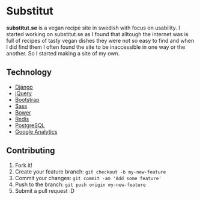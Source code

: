 # Substitut

**substitut.se** is a vegan recipe site in swedish with focus on usability. I started
working on substitut.se as I found that alltough the internet was is full of recipes 
of tasty vegan dishes they were not so easy to find and when I did find them I often 
found the site to be inaccessible in one way or the another. So I started making a 
site of my own.

## Technology

* [Django](https://www.djangoproject.com/)
* [jQuery](https://jquery.com/)
* [Bootstrap](http://getbootstrap.com/)
* [Sass](http://sass-lang.com/)
* [Bower](http://bower.io/)
* [Redis](http://redis.io/)
* [PostgreSQL](http://www.postgresql.org/)
* [Google Analytics](https://www.google.com/analytics/)

## Contributing

1. Fork it!
2. Create your feature branch: `git checkout -b my-new-feature`
3. Commit your changes: `git commit -am 'Add some feature'`
4. Push to the branch: `git push origin my-new-feature`
5. Submit a pull request :D
